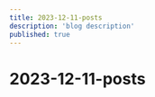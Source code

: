 ```yaml
---
title: 2023-12-11-posts
description: 'blog description'
published: true
---
```


# 2023-12-11-posts
